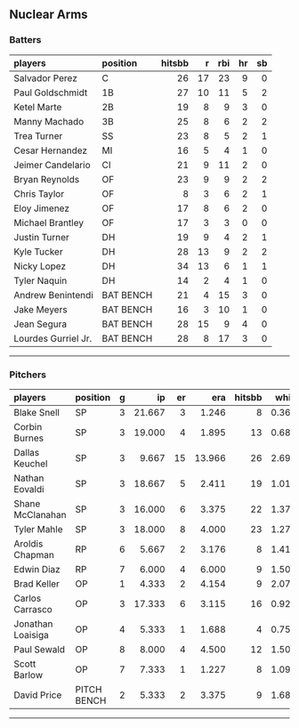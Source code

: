 ## Nuclear Arms

### Batters

 
|players             |position  | hitsbb|  r| rbi| hr| sb| 
|:-------------------|:---------|------:|--:|---:|--:|--:| 
|Salvador Perez      |C         |     26| 17|  23|  9|  0| 
|Paul Goldschmidt    |1B        |     27| 10|  11|  5|  2| 
|Ketel Marte         |2B        |     19|  8|   9|  3|  0| 
|Manny Machado       |3B        |     25|  8|   6|  2|  2| 
|Trea Turner         |SS        |     23|  8|   5|  2|  1| 
|Cesar Hernandez     |MI        |     16|  5|   4|  1|  0| 
|Jeimer Candelario   |CI        |     21|  9|  11|  2|  0| 
|Bryan Reynolds      |OF        |     23|  9|   9|  2|  2| 
|Chris Taylor        |OF        |      8|  3|   6|  2|  1| 
|Eloy Jimenez        |OF        |     17|  8|   6|  2|  0| 
|Michael Brantley    |OF        |     17|  3|   3|  0|  0| 
|Justin Turner       |DH        |     19|  9|   4|  2|  1| 
|Kyle Tucker         |DH        |     28| 13|   9|  2|  2| 
|Nicky Lopez         |DH        |     34| 13|   6|  1|  1| 
|Tyler Naquin        |DH        |     14|  2|   4|  1|  0| 
|Andrew Benintendi   |BAT BENCH |     21|  4|  15|  3|  0| 
|Jake Meyers         |BAT BENCH |     16|  3|  10|  1|  0| 
|Jean Segura         |BAT BENCH |     28| 15|   9|  4|  0| 
|Lourdes Gurriel Jr. |BAT BENCH |     28|  8|  17|  3|  0| 


* * *

### Pitchers

 
|players           |position    |  g|     ip| er|    era| hitsbb|  whip| so|  w| sv| 
|:-----------------|:-----------|--:|------:|--:|------:|------:|-----:|--:|--:|--:| 
|Blake Snell       |SP          |  3| 21.667|  3|  1.246|      8| 0.369| 31|  1|  0| 
|Corbin Burnes     |SP          |  3| 19.000|  4|  1.895|     13| 0.684| 30|  2|  0| 
|Dallas Keuchel    |SP          |  3|  9.667| 15| 13.966|     26| 2.690|  5|  0|  0| 
|Nathan Eovaldi    |SP          |  3| 18.667|  5|  2.411|     19| 1.018| 24|  0|  0| 
|Shane McClanahan  |SP          |  3| 16.000|  6|  3.375|     22| 1.375| 15|  1|  0| 
|Tyler Mahle       |SP          |  3| 18.000|  8|  4.000|     23| 1.278| 20|  1|  0| 
|Aroldis Chapman   |RP          |  6|  5.667|  2|  3.176|      8| 1.412| 10|  0|  3| 
|Edwin Diaz        |RP          |  7|  6.000|  4|  6.000|      9| 1.500| 11|  1|  3| 
|Brad Keller       |OP          |  1|  4.333|  2|  4.154|      9| 2.077|  3|  0|  0| 
|Carlos Carrasco   |OP          |  3| 17.333|  6|  3.115|     16| 0.923| 14|  1|  0| 
|Jonathan Loaisiga |OP          |  4|  5.333|  1|  1.688|      4| 0.750|  4|  1|  0| 
|Paul Sewald       |OP          |  8|  8.000|  4|  4.500|     12| 1.500| 13|  1|  1| 
|Scott Barlow      |OP          |  7|  7.333|  1|  1.227|      8| 1.091|  8|  0|  3| 
|David Price       |PITCH BENCH |  2|  5.333|  2|  3.375|      9| 1.688|  2|  0|  0| 


* * *



